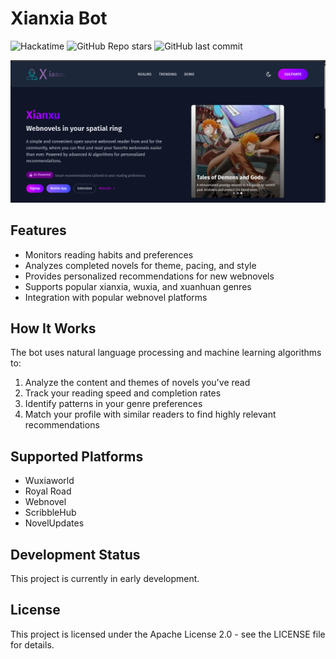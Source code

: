 # Xianxia Bot

![Hackatime](https://hackatime-badge.hackclub.com/U08RWLFGRKN/xianxia-bot?style=flat-square&label=hackatime&color=blue) ![GitHub Repo stars](https://img.shields.io/github/stars/wessleyn/xianxia-bot?style=social) ![GitHub last commit](https://img.shields.io/github/last-commit/wessleyn/xianxia-bot)

![Landing Page](./_assets/landing.png)

## Features

- Monitors reading habits and preferences
- Analyzes completed novels for theme, pacing, and style
- Provides personalized recommendations for new webnovels
- Supports popular xianxia, wuxia, and xuanhuan genres
- Integration with popular webnovel platforms

## How It Works

The bot uses natural language processing and machine learning algorithms to:

1. Analyze the content and themes of novels you've read
2. Track your reading speed and completion rates
3. Identify patterns in your genre preferences
4. Match your profile with similar readers to find highly relevant recommendations

## Supported Platforms

- Wuxiaworld
- Royal Road
- Webnovel
- ScribbleHub
- NovelUpdates

## Development Status

This project is currently in early development.

## License

This project is licensed under the Apache License 2.0 - see the LICENSE file for details.
